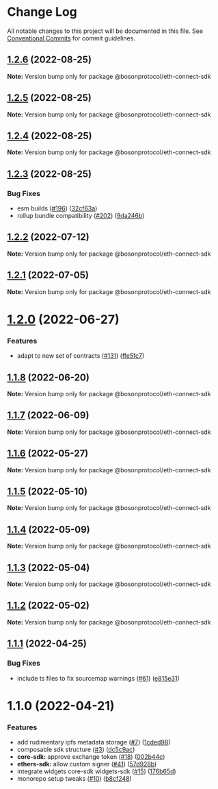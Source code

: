 # Change Log

All notable changes to this project will be documented in this file.
See [Conventional Commits](https://conventionalcommits.org) for commit guidelines.

## [1.2.6](https://github.com/bosonprotocol/core-components/compare/@bosonprotocol/eth-connect-sdk@1.2.5...@bosonprotocol/eth-connect-sdk@1.2.6) (2022-08-25)

**Note:** Version bump only for package @bosonprotocol/eth-connect-sdk

## [1.2.5](https://github.com/bosonprotocol/core-components/compare/@bosonprotocol/eth-connect-sdk@1.2.4...@bosonprotocol/eth-connect-sdk@1.2.5) (2022-08-25)

**Note:** Version bump only for package @bosonprotocol/eth-connect-sdk

## [1.2.4](https://github.com/bosonprotocol/core-components/compare/@bosonprotocol/eth-connect-sdk@1.2.3...@bosonprotocol/eth-connect-sdk@1.2.4) (2022-08-25)

**Note:** Version bump only for package @bosonprotocol/eth-connect-sdk

## [1.2.3](https://github.com/bosonprotocol/core-components/compare/@bosonprotocol/eth-connect-sdk@1.2.2...@bosonprotocol/eth-connect-sdk@1.2.3) (2022-08-25)

### Bug Fixes

* esm builds ([#196](https://github.com/bosonprotocol/core-components/issues/196)) ([32cf63a](https://github.com/bosonprotocol/core-components/commit/32cf63a11008b65d2c2c2156add5b2f1636e1544))
* rollup bundle compatibility ([#202](https://github.com/bosonprotocol/core-components/issues/202)) ([9da246b](https://github.com/bosonprotocol/core-components/commit/9da246b68be635026d493756e0a9b6dece80cf38))

## [1.2.2](https://github.com/bosonprotocol/core-components/compare/@bosonprotocol/eth-connect-sdk@1.2.1...@bosonprotocol/eth-connect-sdk@1.2.2) (2022-07-12)

**Note:** Version bump only for package @bosonprotocol/eth-connect-sdk

## [1.2.1](https://github.com/bosonprotocol/core-components/compare/@bosonprotocol/eth-connect-sdk@1.2.0...@bosonprotocol/eth-connect-sdk@1.2.1) (2022-07-05)

**Note:** Version bump only for package @bosonprotocol/eth-connect-sdk

# [1.2.0](https://github.com/bosonprotocol/core-components/compare/@bosonprotocol/eth-connect-sdk@1.1.8...@bosonprotocol/eth-connect-sdk@1.2.0) (2022-06-27)

### Features

* adapt to new set of contracts ([#131](https://github.com/bosonprotocol/core-components/issues/131)) ([ffe5fc7](https://github.com/bosonprotocol/core-components/commit/ffe5fc7c64f5743b06212fb969f293cd64046459))

## [1.1.8](https://github.com/bosonprotocol/core-components/compare/@bosonprotocol/eth-connect-sdk@1.1.7...@bosonprotocol/eth-connect-sdk@1.1.8) (2022-06-20)

**Note:** Version bump only for package @bosonprotocol/eth-connect-sdk

## [1.1.7](https://github.com/bosonprotocol/core-components/compare/@bosonprotocol/eth-connect-sdk@1.1.6...@bosonprotocol/eth-connect-sdk@1.1.7) (2022-06-09)

**Note:** Version bump only for package @bosonprotocol/eth-connect-sdk

## [1.1.6](https://github.com/bosonprotocol/core-components/compare/@bosonprotocol/eth-connect-sdk@1.1.5...@bosonprotocol/eth-connect-sdk@1.1.6) (2022-05-27)

**Note:** Version bump only for package @bosonprotocol/eth-connect-sdk

## [1.1.5](https://github.com/bosonprotocol/core-components/compare/@bosonprotocol/eth-connect-sdk@1.1.4...@bosonprotocol/eth-connect-sdk@1.1.5) (2022-05-10)

**Note:** Version bump only for package @bosonprotocol/eth-connect-sdk

## [1.1.4](https://github.com/bosonprotocol/core-components/compare/@bosonprotocol/eth-connect-sdk@1.1.3...@bosonprotocol/eth-connect-sdk@1.1.4) (2022-05-09)

**Note:** Version bump only for package @bosonprotocol/eth-connect-sdk

## [1.1.3](https://github.com/bosonprotocol/core-components/compare/@bosonprotocol/eth-connect-sdk@1.1.2...@bosonprotocol/eth-connect-sdk@1.1.3) (2022-05-04)

**Note:** Version bump only for package @bosonprotocol/eth-connect-sdk

## [1.1.2](https://github.com/bosonprotocol/core-components/compare/@bosonprotocol/eth-connect-sdk@1.1.1...@bosonprotocol/eth-connect-sdk@1.1.2) (2022-05-02)

**Note:** Version bump only for package @bosonprotocol/eth-connect-sdk

## [1.1.1](https://github.com/bosonprotocol/core-components/compare/@bosonprotocol/eth-connect-sdk@1.1.0...@bosonprotocol/eth-connect-sdk@1.1.1) (2022-04-25)

### Bug Fixes

* include ts files to fix sourcemap warnings ([#61](https://github.com/bosonprotocol/core-components/issues/61)) ([e815e31](https://github.com/bosonprotocol/core-components/commit/e815e31f13c667522b1f3c18460a4f1a7de37b53))

# 1.1.0 (2022-04-21)

### Features

* add rudimentary ipfs metadata storage ([#7](https://github.com/bosonprotocol/core-components/issues/7)) ([1cded98](https://github.com/bosonprotocol/core-components/commit/1cded9833deaf6ebdc93a07ab6840de263c70158))
* composable sdk structure ([#3](https://github.com/bosonprotocol/core-components/issues/3)) ([dc5c9ac](https://github.com/bosonprotocol/core-components/commit/dc5c9acfbffc319cd1bf3eb37a9012a0dcf21230))
* **core-sdk:** approve exchange token ([#18](https://github.com/bosonprotocol/core-components/issues/18)) ([002b44c](https://github.com/bosonprotocol/core-components/commit/002b44c4f46b0ef9ae36647a4fad78e07a98dfee))
* **ethers-sdk:** allow custom signer ([#41](https://github.com/bosonprotocol/core-components/issues/41)) ([57d928b](https://github.com/bosonprotocol/core-components/commit/57d928b876f12edb10c2a1483f1e3dea53d82c2f))
* integrate widgets core-sdk widgets-sdk ([#15](https://github.com/bosonprotocol/core-components/issues/15)) ([176b65d](https://github.com/bosonprotocol/core-components/commit/176b65d1a8a723567cadde2403ff45547a19cc0d))
* monorepo setup tweaks ([#10](https://github.com/bosonprotocol/core-components/issues/10)) ([b8cf248](https://github.com/bosonprotocol/core-components/commit/b8cf2481a684b7d0917c31478cad06354454115d))
